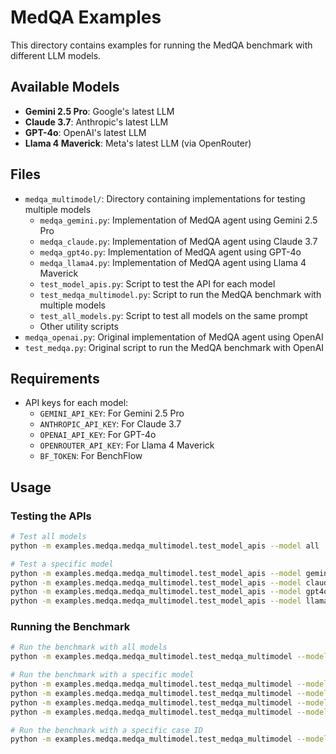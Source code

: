 # MedQA Examples

This directory contains examples for running the MedQA benchmark with different LLM models.

## Available Models

- **Gemini 2.5 Pro**: Google's latest LLM
- **Claude 3.7**: Anthropic's latest LLM
- **GPT-4o**: OpenAI's latest LLM
- **Llama 4 Maverick**: Meta's latest LLM (via OpenRouter)

## Files

- `medqa_multimodel/`: Directory containing implementations for testing multiple models
  - `medqa_gemini.py`: Implementation of MedQA agent using Gemini 2.5 Pro
  - `medqa_claude.py`: Implementation of MedQA agent using Claude 3.7
  - `medqa_gpt4o.py`: Implementation of MedQA agent using GPT-4o
  - `medqa_llama4.py`: Implementation of MedQA agent using Llama 4 Maverick
  - `test_model_apis.py`: Script to test the API for each model
  - `test_medqa_multimodel.py`: Script to run the MedQA benchmark with multiple models
  - `test_all_models.py`: Script to test all models on the same prompt
  - Other utility scripts
- `medqa_openai.py`: Original implementation of MedQA agent using OpenAI
- `test_medqa.py`: Original script to run the MedQA benchmark with OpenAI

## Requirements

- API keys for each model:
  - `GEMINI_API_KEY`: For Gemini 2.5 Pro
  - `ANTHROPIC_API_KEY`: For Claude 3.7
  - `OPENAI_API_KEY`: For GPT-4o
  - `OPENROUTER_API_KEY`: For Llama 4 Maverick
  - `BF_TOKEN`: For BenchFlow

## Usage

### Testing the APIs

```bash
# Test all models
python -m examples.medqa.medqa_multimodel.test_model_apis --model all

# Test a specific model
python -m examples.medqa.medqa_multimodel.test_model_apis --model gemini
python -m examples.medqa.medqa_multimodel.test_model_apis --model claude
python -m examples.medqa.medqa_multimodel.test_model_apis --model gpt4o
python -m examples.medqa.medqa_multimodel.test_model_apis --model llama4
```

### Running the Benchmark

```bash
# Run the benchmark with all models
python -m examples.medqa.medqa_multimodel.test_medqa_multimodel --model all

# Run the benchmark with a specific model
python -m examples.medqa.medqa_multimodel.test_medqa_multimodel --model gemini
python -m examples.medqa.medqa_multimodel.test_medqa_multimodel --model claude
python -m examples.medqa.medqa_multimodel.test_medqa_multimodel --model gpt4o
python -m examples.medqa.medqa_multimodel.test_medqa_multimodel --model llama4

# Run the benchmark with a specific case ID
python -m examples.medqa.medqa_multimodel.test_medqa_multimodel --model all --case_id 1
```
